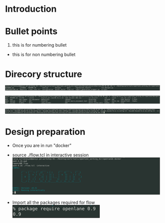 # Introduction

# Bullet points
1. this is for numbering bullet
* this is for non numbering bullet
# Direcory structure
![](test1/github0.1.PNG)

![](test1/github0.2.PNG)

![](test1/github0.3.PNG)

# Design preparation
* Once you are in run "docker"
* source  ./flow.tcl in interactive session
![](test1/github1.PNG)

* Import all the packages required for flow
![](test1/github2.PNG)


# 
